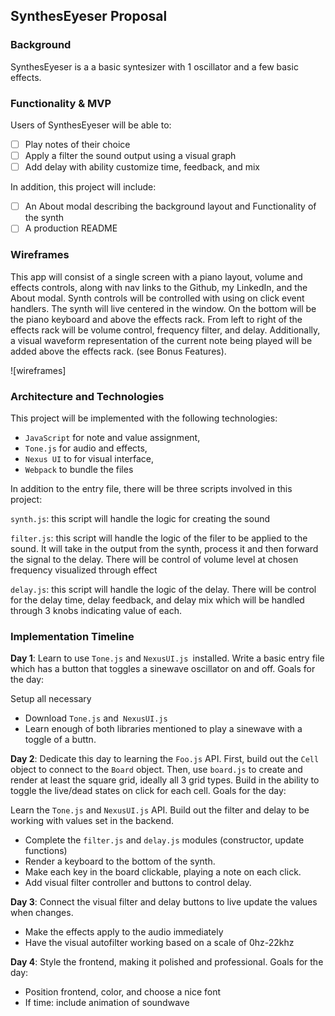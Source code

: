 ## SynthesEyeser Proposal

### Background

SynthesEyeser is a a basic syntesizer with 1 oscillator and a few basic effects.

### Functionality & MVP  

Users of SynthesEyeser will be able to:

- [ ] Play notes of their choice
- [ ] Apply a filter the sound output using a visual graph
- [ ] Add delay with ability customize time, feedback, and mix

In addition, this project will include:

- [ ] An About modal describing the background layout and Functionality of the synth
- [ ] A production README

### Wireframes

This app will consist of a single screen with a piano layout, volume and effects controls, along with nav links to the Github, my LinkedIn,
and the About modal.  Synth controls will be controlled with using on click event handlers.  The synth will live centered in the window. On the bottom will be the piano keyboard and above the effects rack. From left to right of the effects rack will be volume control, frequency filter, and delay.  Additionally, a visual waveform representation of the current note being played will be added above the effects rack.  (see Bonus Features).

![wireframes]

### Architecture and Technologies


This project will be implemented with the following technologies:

- `JavaScript` for note and value assignment,
- `Tone.js` for audio and effects,
- `Nexus UI` to for visual interface,
- `Webpack` to bundle the files

In addition to the entry file, there will be three scripts involved in this project:

`synth.js`: this script will handle the logic for creating the sound

`filter.js`: this script will handle the logic of the filer to be applied to the sound. It will take in the output from the synth, process it and then forward the signal to the delay. There will be control of volume level at chosen frequency visualized through effect

`delay.js`: this script will handle the logic of the delay. There will be control for the delay time, delay feedback, and delay mix which will be handled through 3 knobs indicating value of each.

### Implementation Timeline

**Day 1**: Learn to use `Tone.js` and `NexusUI.js `installed. Write a basic entry file which has a button that toggles a sinewave oscillator on and off. Goals for the day:

Setup all necessary

- Download `Tone.js` and` NexusUI.js`
- Learn enough of both libraries mentioned to play a sinewave with a toggle of a buttn.

**Day 2**: Dedicate this day to learning the `Foo.js` API.  First, build out the `Cell` object to connect to the `Board` object.  Then, use `board.js` to create and render at least the square grid, ideally all 3 grid types.  Build in the ability to toggle the live/dead states on click for each cell.  Goals for the day:

Learn the `Tone.js` and `NexusUI.js` API. Build out the filter and delay to be working with values set in the backend.

- Complete the `filter.js` and `delay.js` modules (constructor, update functions)
- Render a keyboard to the bottom of the synth.
- Make each key in the board clickable, playing a note on each click.
- Add visual filter controller and buttons to control delay.

**Day 3**: Connect the visual filter and delay buttons to live update the values when changes.
- Make the effects apply to the audio immediately
- Have the visual autofilter working based on a scale of 0hz-22khz


**Day 4**: Style the frontend, making it polished and professional.  Goals for the day:

- Position frontend, color, and choose a nice font
- If time: include animation of soundwave
